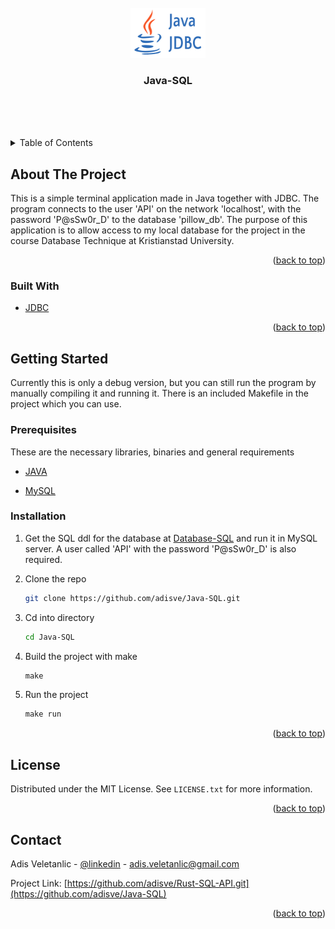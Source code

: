 <div id="top"></div>


<!-- PROJECT LOGO -->
<br />
<div align="center">
  <a href="https://github.com/adisve/Java-SQL">
    <img src="https://github.com/adisve/Java-SQL/blob/main/jdbc.png" alt="Logo" width="120" height="80">
  </a>

<h3 align="center">Java-SQL</h3>

  <p align="center">
    <br />
    <br />
    <br />
  </p>
</div>



<!-- TABLE OF CONTENTS -->
<details>
  <summary>Table of Contents</summary>
  <ol>
    <li>
      <a href="#about-the-project">About The Project</a>
      <ul>
        <li><a href="#built-with">Built With</a></li>
      </ul>
    </li>
    <li>
      <a href="#getting-started">Getting Started</a>
      <ul>
        <li><a href="#prerequisites">Prerequisites</a></li>
        <li><a href="#installation">Installation</a></li>
      </ul>
    </li>
    <li><a href="#usage">Usage</a></li>
    <li><a href="#roadmap">Roadmap</a></li>
    <li><a href="#contributing">Contributing</a></li>
    <li><a href="#license">License</a></li>
    <li><a href="#contact">Contact</a></li>
    <li><a href="#acknowledgments">Acknowledgments</a></li>
  </ol>
</details>



<!-- ABOUT THE PROJECT -->
## About The Project

This is a simple terminal application made in Java together with JDBC.
The program connects to the user 'API' on the network 'localhost', with the password 'P@sSw0r_D' to the database 'pillow_db'.
The purpose of this application is to allow access to my local database for the project in the course Database Technique at Kristianstad University.
<p align="right">(<a href="#top">back to top</a>)</p>



### Built With

* [JDBC](https://docs.microsoft.com/en-us/sql/connect/jdbc/download-microsoft-jdbc-driver-for-sql-server?view=sql-server-ver15)
<p align="right">(<a href="#top">back to top</a>)</p>



<!-- GETTING STARTED -->
## Getting Started

Currently this is only a debug version, but you can still run the program by manually
compiling it and running it. There is an included Makefile in the project which you can use.

### Prerequisites

These are the necessary libraries, binaries and general requirements
* [JAVA](https://www.java.com/en/download/manual.jsp)

* [MySQL](https://www.mysql.com/downloads/)




### Installation

1. Get the SQL ddl for the database at [Database-SQL](https://github.com/adisve/Java-SQL/blob/main/DATABASE.sql) and
   run it in MySQL server. A user called 'API' with the password 'P@sSw0r_D' is also required.
   
2. Clone the repo
   ```sh
   git clone https://github.com/adisve/Java-SQL.git
   ```
   
3. Cd into directory
   ```sh
   cd Java-SQL
   ```
   
4. Build the project with make
   ```rs
   make
   ```
   
5. Run the project
   ```rs
   make run
   ```


<p align="right">(<a href="#top">back to top</a>)</p>



<!-- USAGE EXAMPLES -->
<!--
## Usage

Use this space to show useful examples of how a project can be used. Additional screenshots, code examples and demos work well in this space. You may also link to more resources.

_For more examples, please refer to the [Documentation](https://example.com)_

<p align="right">(<a href="#top">back to top</a>)</p>

<!-- LICENSE -->
## License

Distributed under the MIT License. See `LICENSE.txt` for more information.

<p align="right">(<a href="#top">back to top</a>)</p>



<!-- CONTACT -->
## Contact

Adis Veletanlic - [@linkedin](https://www.linkedin.com/in/adis-veletanlic-2b51b4229/) - adis.veletanlic@gmail.com

Project Link: [https://github.com/adisve/Rust-SQL-API.git](https://github.com/adisve/Java-SQL)

<p align="right">(<a href="#top">back to top</a>)</p>

